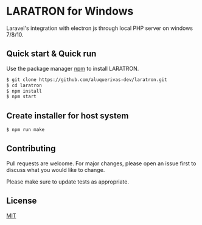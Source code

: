 # LARATRON for Windows

Laravel's integration with electron js through local PHP server on windows 7/8/10.

## Quick start & Quick run

Use the package manager [npm](https://nodejs.org) to install LARATRON.

```bash
$ git clone https://github.com/aluquerivas-dev/laratron.git
$ cd laratron
$ npm install
$ npm start
```
## Create installer for host system

```bash
$ npm run make
```

## Contributing
Pull requests are welcome. For major changes, please open an issue first to discuss what you would like to change.

Please make sure to update tests as appropriate.

## License
[MIT](https://choosealicense.com/licenses/mit/)
